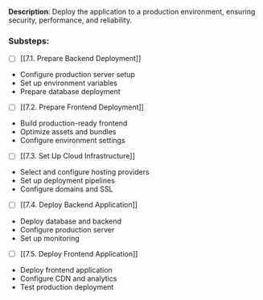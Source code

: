 **Description**: Deploy the application to a production environment, ensuring security, performance, and reliability.

### Substeps:

- [ ] [[7.1. Prepare Backend Deployment]]

- Configure production server setup
- Set up environment variables
- Prepare database deployment

- [ ] [[7.2. Prepare Frontend Deployment]]

- Build production-ready frontend
- Optimize assets and bundles
- Configure environment settings

- [ ] [[7.3. Set Up Cloud Infrastructure]]

- Select and configure hosting providers
- Set up deployment pipelines
- Configure domains and SSL

- [ ] [[7.4. Deploy Backend Application]]

- Deploy database and backend
- Configure production server
- Set up monitoring

- [ ] [[7.5. Deploy Frontend Application]]

- Deploy frontend application
- Configure CDN and analytics
- Test production deployment